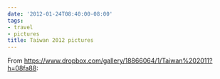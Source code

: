 ```yaml
---
date: '2012-01-24T08:40:00-08:00'
tags:
- travel
- pictures
title: Taiwan 2012 pictures
---
```


From https://www.dropbox.com/gallery/18866064/1/Taiwan%202011?h=08fa88:
